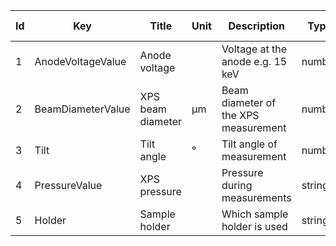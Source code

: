 |Id  |  Key                  | Title                 |Unit | Description                                               | Type    | Occ | Allowed values |
|---- | -------------------   | ----------------------| ---- | ----------------------------------------------------------| ------- | -------- | ------------- |
| 1 | AnodeVoltageValue     | Anode voltage   |   | Voltage at the anode e.g. 15 keV       | number | 1 | |
| 2 | BeamDiameterValue  | XPS beam diameter  | µm | Beam diameter of the XPS measurement  | number | 1 | |
| 3 | Tilt      | Tilt angle    |  °  | Tilt angle of measurement    | number | 1 | |
| 4 | PressureValue   | XPS pressure    |  | Pressure during measurements    | string | 1 | |
| 5 | Holder     | Sample holder   |  | Which sample holder is used    | string | 1 | |
